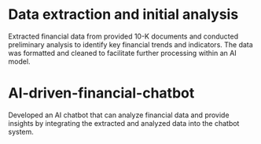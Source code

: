 # Data extraction and initial analysis
Extracted financial data from provided 10-K documents and conducted preliminary analysis to identify key financial trends and indicators. The data was formatted and cleaned to facilitate further processing within an AI model.

# AI-driven-financial-chatbot
Developed an AI chatbot that can analyze financial data and provide insights by integrating the extracted and analyzed data into the chatbot system.
